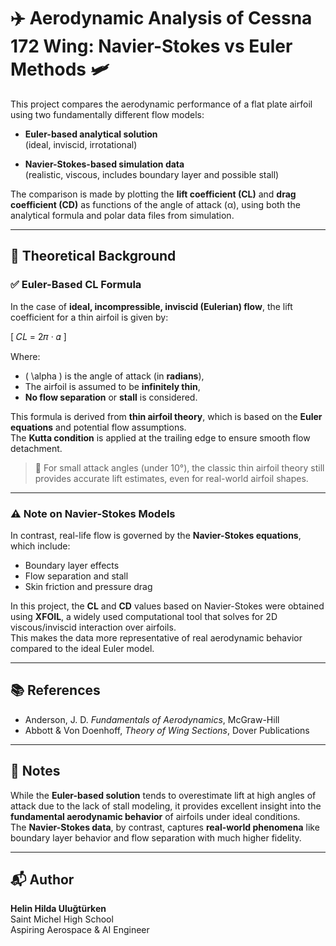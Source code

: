 # ✈️ Aerodynamic Analysis of Cessna 172 Wing: Navier-Stokes vs Euler Methods 🛩️

This project compares the aerodynamic performance of a flat plate airfoil using two fundamentally different flow models:

- **Euler-based analytical solution**  
  (ideal, inviscid, irrotational)

- **Navier-Stokes-based simulation data**  
  (realistic, viscous, includes boundary layer and possible stall)

The comparison is made by plotting the **lift coefficient (CL)** and **drag coefficient (CD)** as functions of the angle of attack (α), using both the analytical formula and polar data files from simulation.

---

## 📐 Theoretical Background

### ✅ Euler-Based CL Formula

In the case of **ideal, incompressible, inviscid (Eulerian) flow**, the lift coefficient for a thin airfoil is given by:

\[
𝐶𝐿 = 2𝜋 · 𝛼
\]

Where:
- \( \alpha \) is the angle of attack (in **radians**),
- The airfoil is assumed to be **infinitely thin**,
- **No flow separation** or **stall** is considered.

This formula is derived from **thin airfoil theory**, which is based on the **Euler equations** and potential flow assumptions.  
The **Kutta condition** is applied at the trailing edge to ensure smooth flow detachment.

> 🔎 For small attack angles (under 10°), the classic thin airfoil theory still provides accurate lift estimates, even for real-world airfoil shapes.

---

### ⚠️ Note on Navier-Stokes Models

In contrast, real-life flow is governed by the **Navier-Stokes equations**, which include:

- Boundary layer effects  
- Flow separation and stall  
- Skin friction and pressure drag

In this project, the **CL** and **CD** values based on Navier-Stokes were obtained using **XFOIL**, a widely used computational tool that solves for 2D viscous/inviscid interaction over airfoils.  
This makes the data more representative of real aerodynamic behavior compared to the ideal Euler model.

---

## 📚 References

- Anderson, J. D. *Fundamentals of Aerodynamics*, McGraw-Hill  
- Abbott & Von Doenhoff, *Theory of Wing Sections*, Dover Publications  

---

## 🧠 Notes

While the **Euler-based solution** tends to overestimate lift at high angles of attack due to the lack of stall modeling, it provides excellent insight into the **fundamental aerodynamic behavior** of airfoils under ideal conditions.  
The **Navier-Stokes data**, by contrast, captures **real-world phenomena** like boundary layer behavior and flow separation with much higher fidelity.

---

## 📬 Author

**Helin Hilda Uluğtürken**  
Saint Michel High School  
Aspiring Aerospace & AI Engineer
